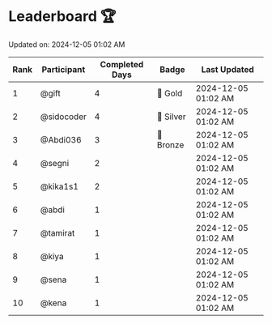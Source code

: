 # Leaderboard 🏆

Updated on: 2024-12-05 01:02 AM

| Rank | Participant       | Completed Days | Badge      | Last Updated         |
|------|-------------------|----------------|------------|----------------------|
| 1    | @gift             | 4              | 🏅 Gold     | 2024-12-05 01:02 AM |
| 2    | @sidocoder        | 4              | 🥈 Silver   | 2024-12-05 01:02 AM |
| 3    | @Abdi036          | 3              | 🥉 Bronze   | 2024-12-05 01:02 AM |
| 4    | @segni            | 2              |            | 2024-12-05 01:02 AM |
| 5    | @kika1s1          | 2              |            | 2024-12-05 01:02 AM |
| 6    | @abdi             | 1              |            | 2024-12-05 01:02 AM |
| 7    | @tamirat          | 1              |            | 2024-12-05 01:02 AM |
| 8    | @kiya             | 1              |            | 2024-12-05 01:02 AM |
| 9    | @sena             | 1              |            | 2024-12-05 01:02 AM |
| 10   | @kena             | 1              |            | 2024-12-05 01:02 AM |
